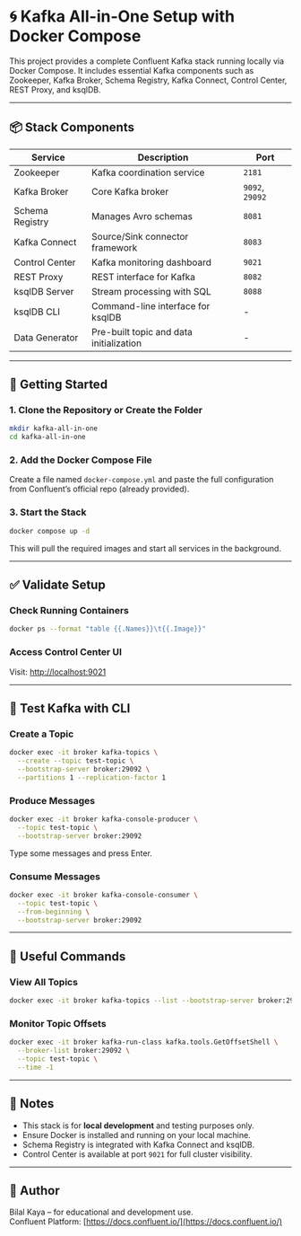 # 🌀 Kafka All-in-One Setup with Docker Compose

This project provides a complete Confluent Kafka stack running locally via Docker Compose. It includes essential Kafka components such as Zookeeper, Kafka Broker, Schema Registry, Kafka Connect, Control Center, REST Proxy, and ksqlDB.

---

## 📦 Stack Components

| Service           | Description                                 | Port     |
|------------------|---------------------------------------------|----------|
| Zookeeper         | Kafka coordination service                  | `2181`   |
| Kafka Broker      | Core Kafka broker                           | `9092`, `29092` |
| Schema Registry   | Manages Avro schemas                        | `8081`   |
| Kafka Connect     | Source/Sink connector framework             | `8083`   |
| Control Center    | Kafka monitoring dashboard                  | `9021`   |
| REST Proxy        | REST interface for Kafka                    | `8082`   |
| ksqlDB Server     | Stream processing with SQL                  | `8088`   |
| ksqlDB CLI        | Command-line interface for ksqlDB           | -        |
| Data Generator    | Pre-built topic and data initialization     | -        |

---

## 🚀 Getting Started

### 1. Clone the Repository or Create the Folder

```bash
mkdir kafka-all-in-one
cd kafka-all-in-one
```

### 2. Add the Docker Compose File

Create a file named `docker-compose.yml` and paste the full configuration from Confluent’s official repo (already provided).

### 3. Start the Stack

```bash
docker compose up -d
```

This will pull the required images and start all services in the background.

---

## ✅ Validate Setup

### Check Running Containers

```bash
docker ps --format "table {{.Names}}\t{{.Image}}"
```

### Access Control Center UI

Visit: [http://localhost:9021](http://localhost:9021)

---

## 🧪 Test Kafka with CLI

### Create a Topic

```bash
docker exec -it broker kafka-topics \
  --create --topic test-topic \
  --bootstrap-server broker:29092 \
  --partitions 1 --replication-factor 1
```

### Produce Messages

```bash
docker exec -it broker kafka-console-producer \
  --topic test-topic \
  --bootstrap-server broker:29092
```

Type some messages and press Enter.

### Consume Messages

```bash
docker exec -it broker kafka-console-consumer \
  --topic test-topic \
  --from-beginning \
  --bootstrap-server broker:29092
```

---

## 🔧 Useful Commands

### View All Topics

```bash
docker exec -it broker kafka-topics --list --bootstrap-server broker:29092
```

### Monitor Topic Offsets

```bash
docker exec -it broker kafka-run-class kafka.tools.GetOffsetShell \
  --broker-list broker:29092 \
  --topic test-topic \
  --time -1
```

---

## 📌 Notes

- This stack is for **local development** and testing purposes only.
- Ensure Docker is installed and running on your local machine.
- Schema Registry is integrated with Kafka Connect and ksqlDB.
- Control Center is available at port `9021` for full cluster visibility.

---

## 🧐 Author

Bilal Kaya – for educational and development use.  
Confluent Platform: [https://docs.confluent.io/](https://docs.confluent.io/)
